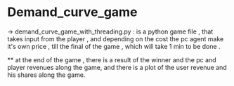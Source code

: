 # Demand_curve_game

-> demand_curve_game_with_threading.py : is a python game file , that takes input from the player ,
      and depending on the cost the pc agent make it's own price , till the final of the game , 
      which will take 1 min to be done .

  ** at the end of the game , there is a result of the winner and the pc and player revenues along the game,
          and there is a plot of the user revenue and his shares along the game. 

